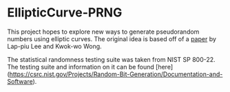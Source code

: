 # EllipticCurve-PRNG

This project hopes to explore new ways to generate pseudorandom numbers using elliptic curves. The original idea is based off of a [paper](https://link.springer.com/content/pdf/10.1007%2F978-0-387-35413-2_12.pdf) by Lap-piu Lee and Kwok-wo Wong.

The statistical randomness testing suite was taken from NIST SP 800-22. The testing suite and information on it can be found [here] (https://csrc.nist.gov/Projects/Random-Bit-Generation/Documentation-and-Software).
